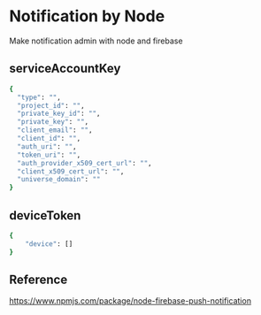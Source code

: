 # Notification by Node
Make notification admin with node and firebase

## serviceAccountKey

```bash
{
  "type": "",
  "project_id": "",
  "private_key_id": "",
  "private_key": "",
  "client_email": "",
  "client_id": "",
  "auth_uri": "",
  "token_uri": "",
  "auth_provider_x509_cert_url": "",
  "client_x509_cert_url": "",
  "universe_domain": ""
}
```

## deviceToken

```bash
{
    "device": []
}
```

## Reference

<https://www.npmjs.com/package/node-firebase-push-notification>